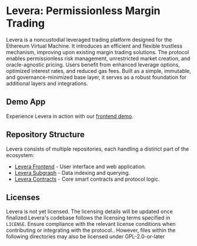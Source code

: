 # Levera: Permissionless Margin Trading

Levera is a noncustodial leveraged trading platform designed for the Ethereum Virtual Machine. It introduces an efficient and flexible trustless mechanism, improving upon existing margin trading solutions. The protocol enables permissionless risk management, unrestricted market creation, and oracle-agnostic pricing. Users benefit from enhanced leverage options, optimized interest rates, and reduced gas fees. Built as a simple, immutable, and governance-minimized base layer, it serves as a robust foundation for additional layers and integrations.

## Demo App
Experience Levera in action with our [frontend demo](https://levera.netlify.app).

## Repository Structure
Levera consists of multiple repositories, each handling a distinct part of the ecosystem:
- [Levera Frontend](https://github.com/web3-batch-3-group-5/levera-frontend/tree/97103a0c6496900bf32b07bc9caa31419e9812e0) - User interface and web application.  
- [Levera Subgraph](https://github.com/web3-batch-3-group-5/levera-subgraph/tree/2284b4e5160343d558285c16176111cbd59ef35f) - Data indexing and querying.  
- [Levera Contracts](https://github.com/web3-batch-3-group-5/levera-contracts/tree/f937b973d3b0bc745cdae0addd31c5dc09a8b456) - Core smart contracts and protocol logic.
## Licenses
Levera is not yet licensed. The licensing details will be updated once finalized.Levera's codebase follows the licensing terms specified in `LICENSE`. Ensure compliance with the relevant license conditions when contributing or integrating with the protocol.. However, files within the following directories may also be licensed under GPL-2.0-or-later